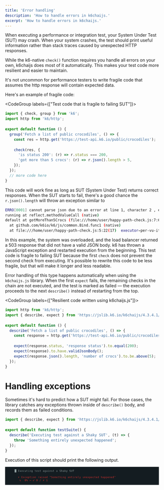 ```yaml
---
title: 'Error handling'
description: 'How to handle errors in k6chaijs.'
excerpt: 'How to handle errors in k6chaijs.'
---
```



When executing a performance or integration test, your System Under Test (SUT) may crash. 
When your system crashes, the test should print useful information rather than stack traces caused by unexpected HTTP responses.

While the k6-native `check()` function requires you handle all errors on your own, k6chaijs does most of it automatically.
This makes your test code more resilient and easier to maintain.

It's not uncommon for performance testers to write fragile code that assumes the http response will contain expected data.

Here's an example of fragile code:

<CodeGroup labels={["Test code that is fragile to failing SUT"]}>

```javascript
import { check, group } from 'k6';
import http from 'k6/http';

export default function () {
  group('Fetch a list of public crocodiles', () => {
    const res = http.get('https://test-api.k6.io/public/crocodiles');

    check(res, {
      'is status 200': (r) => r.status === 200,
      'got more than 5 crocs': (r) => r.json().length > 5,
    });
  });
  // more code here
}
```

</CodeGroup>


This code will work fine as long as SUT (System Under Test) returns correct responses. When the SUT starts to fail, there's a good chance the `r.json().length` will throw an exception similar to

```bash
ERRO[0001] cannot parse json due to an error at line 1, character 2 , error: invalid character '<' looking for beginning of value
running at reflect.methodValueCall (native)
default at gotMoreThan5Crocs (file:///home/user/happy-path-check.js:7:68(5))
  at github.com/k6io/k6/js/common.Bind.func1 (native)
  at file:///home/user/happy-path-check.js:5:22(17)  executor=per-vu-iterations scenario=default source=stacktrace
```

In this example, the system was overloaded, and the load balancer returned a 503 response that did not have a valid JSON body. 
k6 has thrown a JavaScript exception and restarted execution from the beginning.
This test code is fragile to failing SUT because the first `check` does not prevent the second check from executing.
It's possible to rewrite this code to be less fragile, but that will make it longer and less readable.

Error handling of this type happens automatically when using the `k6chaijs.js` library.
When the first `expect` fails, the remaining checks in the chain are not executed, and the test is marked as failed — the execution proceeds to the next `describe()` instead of restarting from the top.


<CodeGroup labels={["Resilient code written using k6chaijs.js"]}>

```javascript
import http from 'k6/http';
import { describe, expect } from 'https://jslib.k6.io/k6chaijs/4.3.4.1/index.js';

export default function () {
  describe('Fetch a list of public crocodiles', () => {
    const response = http.get('https://test-api.k6.io/public/crocodiles');

    expect(response.status, 'response status').to.equal(200);
    expect(response).to.have.validJsonBody();
    expect(response.json().length, 'number of crocs').to.be.above(5);
  });
}
```

</CodeGroup>

# Handling exceptions

Sometimes it's hard to predict how a SUT might fail. For those cases, the library catches any exceptions 
thrown inside of `describe()` body, and records them as failed conditions.

<CodeGroup labels={[]}>

```javascript
import { describe, expect } from 'https://jslib.k6.io/k6chaijs/4.3.4.1/index.js';

export default function testSuite() {
  describe('Executing test against a Shaky SUT', (t) => {
    throw 'Something entirely unexpected happened';
  });
}
```

</CodeGroup>

Execution of this script should print the following output.


![output](./images/exception-handling.png) 



